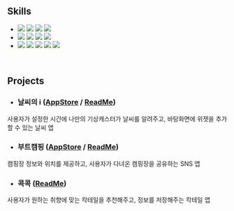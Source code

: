 ## Skills
- <img src="https://img.shields.io/badge/iOS-181717?style=flat&logo=Apple&logoColor=Black"/> <img src="https://img.shields.io/badge/Swift-F05138?style=flat&logo=Swift&logoColor=white"/> <img src="https://img.shields.io/badge/UIKit-2396F3?style=flat&logo=UIKit&logoColor=white"/> <img src="https://img.shields.io/badge/SwiftUI-000000?style=flat&logo=Swift&logoColor=blue"/>
- <img src="https://img.shields.io/badge/RxSwift-fa4db3?style=flat&logo=ReactiveX&logoColor=white"/> <img src="https://img.shields.io/badge/Combine-F05138?style=flat&logo=Swift&logoColor=white"/> <img src="https://img.shields.io/badge/SPM-F05138?style=flat&logo=Swift&logoColor=white"/> <img src="https://img.shields.io/badge/CocoaPods-EE3322?style=flat&logo=CocoaPods&logoColor=white"/>
- <img src="https://img.shields.io/badge/Git-F05032?style=flat&logo=Git&logoColor=white"/> <img src="https://img.shields.io/badge/GitHub-181717?style=flat&logo=GitHub&logoColor=white"/> <img src="https://img.shields.io/badge/Notion-000000?style=flat&logo=Notion&logoColor=white"/> <img src="https://img.shields.io/badge/Slack-4A154B?style=flat&logo=Slack&logoColor=white"/> <img src="https://img.shields.io/badge/Figma-F24E1E?style=flat&logo=Figma&logoColor=white"/> <br>
<br>

## Projects
- ### 날씨의 i ([AppStore](https://apps.apple.com/kr/app/bottles-%EB%B0%94%ED%8B%80%EC%A6%88/id1671470705) / [ReadMe](https://github.com/thekoon0456/WeatherI_Refactor)) <br>
사용자가 설정한 시간에 나만의 기상캐스터가 날씨를 알려주고, 바탕화면에 위젯을 추가할 수 있는 날씨 앱

- ### 부트캠핑 ([AppStore](https://apps.apple.com/kr/app/bottles-%EB%B0%94%ED%8B%80%EC%A6%88/id1671470705) / [ReadMe](https://github.com/thekoon0456/BootCamping_Refactor)) <br>
캠핑장 정보와 위치를 제공하고, 사용자가 다녀온 캠핑장을 공유하는 SNS 앱 <br>

- ### 콕콕 ([ReadMe](https://github.com/thekoon0456/CokCok_Refactor)) <br>
사용자가 원하는 취향에 맞는 칵테일을 추천해주고, 정보를 저장해주는 칵테일 앱 <br>
